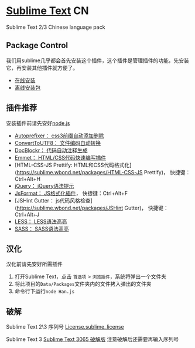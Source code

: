[Sublime Text](http://www.sublimetext.com/) CN
===============

Sublime Text 2/3 Chinese language pack

## Package Control ##

我们用sublime几乎都会首先安装这个插件，这个插件是管理插件的功能，先安装它，再安装其他插件就方便了。

- [在线安装](https://sublime.wbond.net/installation)
- [离线安装包](https://sublime.wbond.net/Package%20Control.sublime-package)

## 插件推荐 ##

安装插件前请先安好[node.js](http://nodejs.org/download/)

- [Autoprefixer：			css3前缀自动添加删除](https://sublime.wbond.net/packages/Autoprefixer)
- [ConvertToUTF8：			文件编码自动转换](https://sublime.wbond.net/packages/ConvertToUTF8)
- [DocBlockr：				代码自动注释生成](https://sublime.wbond.net/packages/DocBlockr)
- [Emmet：					HTML/CSS代码快速编写插件](https://sublime.wbond.net/packages/Emmet)
- [HTML-CSS-JS Prettify:	HTML和CSS代码格式化](https://sublime.wbond.net/packages/HTML-CSS-JS Prettify)，	快捷键：Ctrl+Alt+H
- [jQuery：					jQuery语法提示](https://sublime.wbond.net/packages/jQuery)
- [JsFormat：				JS格式化插件](https://sublime.wbond.net/packages/JsFormat)，					快捷键：Ctrl+Alt+F
- [JSHint Gutter：			js代码风格检查](https://sublime.wbond.net/packages/JSHint Gutter)，				快捷键：Ctrl+Alt+J
- [LESS：					LESS语法高亮](https://sublime.wbond.net/packages/LESS)
- [SASS：					SASS语法高亮](https://sublime.wbond.net/packages/SASS)

## 汉化 ##

汉化前请先安好所需插件

1. 打开Sublime Text，点击 `首选项` > `浏览插件`，系统将弹出一个文件夹
2. 将此项目的`Data/Packages`文件夹内的文件拷入弹出的文件夹
3. 命令行下运行`node Han.js`

## 破解 ##

Sublime Text 2\3 序列号 [License.sublime_license](Data/Settings/License.sublime_license)

Sublime Text 3 [Sublime Text 3065 破解版](http://pan.baidu.com/s/1gd26jXx#dir) 注意破解后还需要再输入序列号
